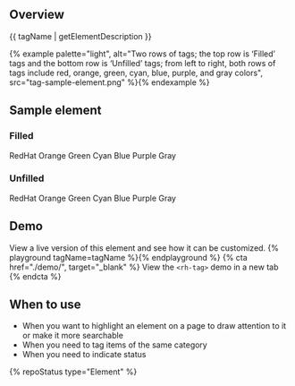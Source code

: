 ## Overview

{{ tagName | getElementDescription }}

{% example palette="light",
           alt="Two rows of tags; the top row is ‘Filled’ tags and the bottom row is ‘Unfilled’ tags; from left to right, both rows of tags include red, orange, green, cyan, blue, purple, and gray colors",
           src="tag-sample-element.png" %}{% endexample %}



<hgroup>

## Sample element
### Filled

</hgroup>

<rh-tag color="red">Red<span class="visually-hidden">Hat</span></rh-tag>
<rh-tag color="orange">Orange</rh-tag>
<rh-tag color="green">Green</rh-tag>
<rh-tag color="cyan">Cyan</rh-tag>
<rh-tag color="blue">Blue</rh-tag>
<rh-tag color="purple">Purple</rh-tag>
<rh-tag>Gray</rh-tag>

### Unfilled

<rh-tag variant="outline" color="red">Red<span 
class="visually-hidden">Hat</span></rh-tag>
<rh-tag variant="outline" color="orange">Orange</rh-tag>
<rh-tag variant="outline" color="green">Green</rh-tag>
<rh-tag variant="outline" color="cyan">Cyan</rh-tag>
<rh-tag variant="outline" color="blue">Blue</rh-tag>
<rh-tag variant="outline" color="purple">Purple</rh-tag>
<rh-tag variant="outline">Gray</rh-tag>



## Demo
  View a live version of this element and see how it can be customized.
  {% playground tagName=tagName %}{% endplayground %}
  {% cta href="./demo/", target="_blank" %}
    View the `<rh-tag>` demo in a new tab
  {% endcta %}


## When to use
  - When you want to highlight an element on a page to draw attention to it or make it more searchable
  - When you need to tag items of the same category
  - When you need to indicate status



{% repoStatus type="Element" %}

